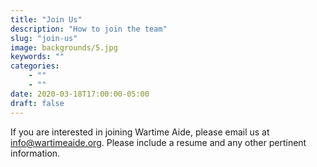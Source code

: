 ```yaml
---
title: "Join Us"
description: "How to join the team"
slug: "join-us"
image: backgrounds/5.jpg
keywords: ""
categories: 
    - ""
    - ""
date: 2020-03-18T17:00:00-05:00
draft: false
---
```


If you are interested in joining Wartime Aide, please email us at info@wartimeaide.org. Please include a resume and any other pertinent information.